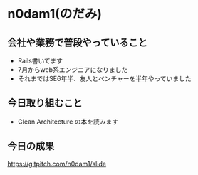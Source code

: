 # n0dam1(のだみ)
## 会社や業務で普段やっていること
- Rails書いてます
- 7月からweb系エンジニアになりました
- それまではSE6年半、友人とベンチャーを半年やっていました

## 今日取り組むこと
- Clean Architecture の本を読みます

## 今日の成果
https://gitpitch.com/n0dam1/slide
